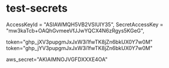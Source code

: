 # test-secrets

AccessKeyId = "ASIAWMQH5VB2VSIUIY35",
SecretAccessKey = "mw3kaTcb+OAQhGvmeeVfJJwYQCX4N6zRgys5KGeG",

token="ghp_jXV3pupgmJxJxW3i1fwTK8jZn6bkUX0Y7w0M"
token="ghp_jYV3pupgmJxJxW3i1fwTK8jZn6bkUX0Y7w0M"

aws_secret="AKIAIMNOJVGFDXXXE4OA"

